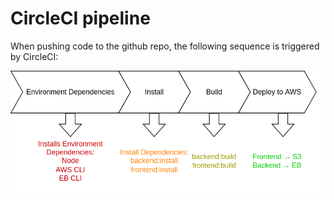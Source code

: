 # CircleCI pipeline

When pushing code to the github repo, the following sequence is triggered by CircleCI:

![Pipeline](./images/pipeline.png)

